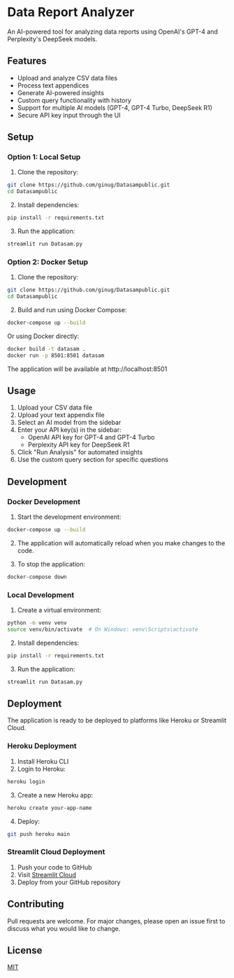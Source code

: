 # Data Report Analyzer

An AI-powered tool for analyzing data reports using OpenAI's GPT-4 and Perplexity's DeepSeek models.

## Features

- Upload and analyze CSV data files
- Process text appendices
- Generate AI-powered insights
- Custom query functionality with history
- Support for multiple AI models (GPT-4, GPT-4 Turbo, DeepSeek R1)
- Secure API key input through the UI

## Setup

### Option 1: Local Setup

1. Clone the repository:
```bash
git clone https://github.com/ginug/Datasampublic.git
cd Datasampublic
```

2. Install dependencies:
```bash
pip install -r requirements.txt
```

3. Run the application:
```bash
streamlit run Datasam.py
```

### Option 2: Docker Setup

1. Clone the repository:
```bash
git clone https://github.com/ginug/Datasampublic.git
cd Datasampublic
```

2. Build and run using Docker Compose:
```bash
docker-compose up --build
```

Or using Docker directly:
```bash
docker build -t datasam .
docker run -p 8501:8501 datasam
```

The application will be available at http://localhost:8501

## Usage

1. Upload your CSV data file
2. Upload your text appendix file
3. Select an AI model from the sidebar
4. Enter your API key(s) in the sidebar:
   - OpenAI API key for GPT-4 and GPT-4 Turbo
   - Perplexity API key for DeepSeek R1
5. Click "Run Analysis" for automated insights
6. Use the custom query section for specific questions

## Development

### Docker Development

1. Start the development environment:
```bash
docker-compose up --build
```

2. The application will automatically reload when you make changes to the code.

3. To stop the application:
```bash
docker-compose down
```

### Local Development

1. Create a virtual environment:
```bash
python -m venv venv
source venv/bin/activate  # On Windows: venv\Scripts\activate
```

2. Install dependencies:
```bash
pip install -r requirements.txt
```

3. Run the application:
```bash
streamlit run Datasam.py
```

## Deployment

The application is ready to be deployed to platforms like Heroku or Streamlit Cloud.

### Heroku Deployment

1. Install Heroku CLI
2. Login to Heroku:
```bash
heroku login
```

3. Create a new Heroku app:
```bash
heroku create your-app-name
```

4. Deploy:
```bash
git push heroku main
```

### Streamlit Cloud Deployment

1. Push your code to GitHub
2. Visit [Streamlit Cloud](https://streamlit.io/cloud)
3. Deploy from your GitHub repository

## Contributing

Pull requests are welcome. For major changes, please open an issue first to discuss what you would like to change.

## License

[MIT](https://choosealicense.com/licenses/mit/) 
